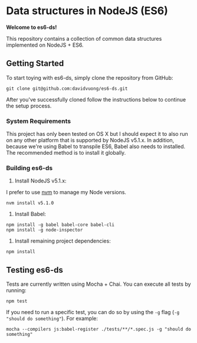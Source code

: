 # Data structures in NodeJS (ES6)

**Welcome to es6-ds!**

This repository contains a collection of common data structures implemented on NodeJS + ES6.

## Getting Started

To start toying with es6-ds, simply clone the repository from GitHub:

```
git clone git@github.com:davidvuong/es6-ds.git
```

After you've successfully cloned follow the instructions below to continue the setup process.

### System Requirements

This project has only been tested on OS X but I should expect it to also run on any other platform that is supported by NodeJS v5.1.x. In addition, because we're using Babel to transpile ES6, Babel also needs to installed. The recommended method is to install it globally.

### Building es6-ds

1. Install NodeJS v5.1.x:

  I prefer to use [nvm](https://github.com/creationix/nvm) to manage my Node versions. 

  ```
  nvm install v5.1.0
  ```

1. Install Babel:

  ```
  npm install -g babel babel-core babel-cli
  npm install -g node-inspector
  ```

1. Install remaining project dependencies:

  ```
  npm install
  ```

## Testing es6-ds

Tests are currently written using Mocha + Chai. You can execute all tests by running:

```
npm test
```

If you need to run a specific test, you can do so by using the `-g` flag (`-g "should do something"`). For example:

```
mocha --compilers js:babel-register ./tests/**/*.spec.js -g "should do something"
```
